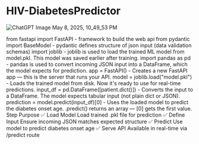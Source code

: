 # HIV-DiabetesPredictor

![ChatGPT Image May 8, 2025, 10_49_53 PM](https://github.com/user-attachments/assets/b5140203-b94b-40a2-962c-edf21bf80feb)

from fastapi import FastAPI - framework to build the web api
from pydantic import BaseModel - pydantic defines structure of json input (data validation schemas)
import joblib - joblib is used to load the trained ML model from model.pkl. This model was saved earlier after training.
import pandas as pd - pandas is used to convert incoming JSON input into a DataFrame, which the model expects for prediction.
app = FastAPI() -  Creates a new FastAPI app — this is the server that runs your API.
model = joblib.load("model.pkl") -  Loads the trained model from disk. Now it's ready to use for real-time predictions.
input_df = pd.DataFrame([patient.dict()]) - Converts the input to a DataFrame.
The model expects tabular input (not plain dict or JSON).
prediction = model.predict(input_df)[0] - Uses the loaded model to predict the diabetes onset age.
.predict() returns an array — [0] gets the first value.
Step	Purpose
✅ Load Model	Load trained .pkl file for prediction
✅ Define Input	Ensure incoming JSON matches expected structure
✅ Predict	Use model to predict diabetes onset age
✅ Serve API	Available in real-time via /predict route
